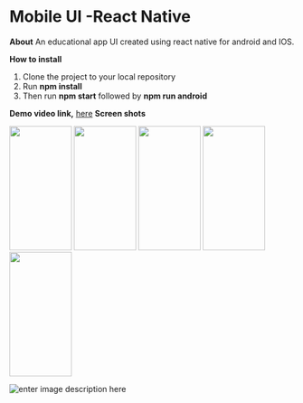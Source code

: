 # Mobile UI -React Native

**About**
An educational app UI created using  react native for android and IOS.

**How to install** 
 1. Clone the project to your local repository
 2. Run **npm install** 
 3. Then run **npm start** followed by **npm run android**
 
 **Demo video link,** [here](https://www.loom.com/share/53f38286b0ec46d7b51e76e017499cb8)
 **Screen shots**

 <img src="https://i.ibb.co/MDC0Lvg/Screenshot-1643025802.jpg" width="110" height="220">
 <img src="https://i.ibb.co/CMCq3nG/Screenshot-1643025812.jpg" width="110" height="220">
 <img src="https://i.ibb.co/vmxNn5S/Screenshot-1643025921.jpg" width="110" height="220">
 <img src="https://i.ibb.co/K27Lfmg/Screenshot-1643025927.jpg" width="110" height="220">
 <img src="https://i.ibb.co/28Ps6fg/Screenshot-1643025950.jpg" width="110" height="220">











![enter image description here](https://i.ibb.co/Hg4s3Xk/Screenshot-1643025956.jpg)
 
